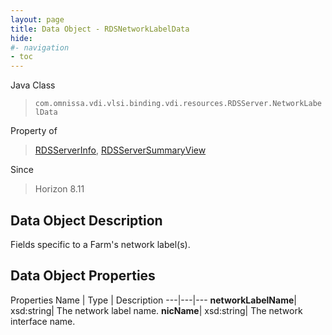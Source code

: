 ```yaml
---
layout: page
title: Data Object - RDSNetworkLabelData
hide:
#- navigation
- toc
---
```






Java Class
> `com.omnissa.vdi.vlsi.binding.vdi.resources.RDSServer.NetworkLabelData`

Property of
> [RDSServerInfo](vdi.resources.RDSServer.RDSServerInfo.md#field_detail), [RDSServerSummaryView](vdi.resources.RDSServer.RDSServerSummaryView.md#field_detail)

Since
> Horizon 8.11


## Data Object Description

Fields specific to a Farm's network label(s).

## Data Object Properties
Properties
Name |  Type |  Description
---|---|---
**networkLabelName**|  xsd:string|  The network label name.
**nicName**|  xsd:string|  The network interface name.
 


 

